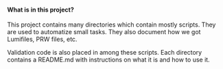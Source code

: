 #### What is in this project?

This project contains many directories which contain mostly scripts. They are
used to automatize small tasks. They also document how we got Lumifiles, PRW
files, etc.

Validation code is also placed in among these scripts. Each directory contains
a README.md with instructions on what it is and how to use it.
